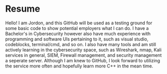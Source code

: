 # Resume
Hello! I am Jordon, and this GitHub will be used as a testing ground for some basic code to show potential employers what I can do. I have a Bachelor's in Cybersecurity however also have much experience with programming and software UIs pertaining to it, such as visual studio, codeblocks, terminal/cmd, and so on. I also have many tools and am still actively learning in the cybersecurity space, such as Wireshark, nmap, Kali services in general, SIEM, Firewall management, and security management a seperate server. 
Although I am knew to GitHub, I look forward to utilizing the service more often and hopefully learn more C++ in the mean time. 

